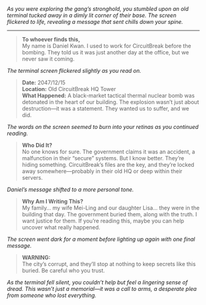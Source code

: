 *As you were exploring the gang’s stronghold, you stumbled upon an old terminal tucked away in a dimly lit corner of their base. The screen flickered to life, revealing a message that sent chills down your spine.*

---

> **To whoever finds this,**  
> My name is Daniel Kwan. I used to work for CircuitBreak before the bombing. They told us it was just another day at the office, but we never saw it coming.  

*The terminal screen flickered slightly as you read on.*  

> **Date:** 2047/12/15  
> **Location:** Old CircuitBreak HQ Tower  
> **What Happened:** A black-market tactical thermal nuclear bomb was detonated in the heart of our building. The explosion wasn’t just about destruction—it was a statement. They wanted us to suffer, and we did.  

*The words on the screen seemed to burn into your retinas as you continued reading.*  

> **Who Did It?**  
> No one knows for sure. The government claims it was an accident, a malfunction in their “secure” systems. But I know better. They’re hiding something. CircuitBreak’s files are the key, and they’re locked away somewhere—probably in their old HQ or deep within their servers.  

*Daniel’s message shifted to a more personal tone.*  

> **Why Am I Writing This?**  
> My family… my wife Mei-Ling and our daughter Lisa… they were in the building that day. The government buried them, along with the truth. I want justice for them. If you’re reading this, maybe you can help uncover what really happened.  

*The screen went dark for a moment before lighting up again with one final message.*  

> **WARNING:**  
> The city’s corrupt, and they’ll stop at nothing to keep secrets like this buried. Be careful who you trust.  

*As the terminal fell silent, you couldn’t help but feel a lingering sense of dread. This wasn’t just a memorial—it was a call to arms, a desperate plea from someone who lost everything.*